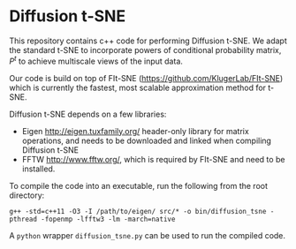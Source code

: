 # Diffusion t-SNE

This repository contains c++ code for performing Diffusion t-SNE. We adapt the standard t-SNE to incorporate powers of conditional probability matrix, $P^t$ to achieve multiscale views of the input data.

Our code is build on top of FIt-SNE (https://github.com/KlugerLab/FIt-SNE) which is currently the fastest, most scalable approximation method for t-SNE.

Diffusion t-SNE depends on a few libraries:

* Eigen http://eigen.tuxfamily.org/ header-only library for matrix operations, and needs to be downloaded and linked when compiling Diffusion t-SNE
* FFTW http://www.fftw.org/, which is required by FIt-SNE and need to be installed.

To compile the code into an executable, run the following from the root directory:

```
g++ -std=c++11 -O3 -I /path/to/eigen/ src/* -o bin/diffusion_tsne -pthread -fopenmp -lfftw3 -lm -march=native
```

A `python` wrapper `diffusion_tsne.py` can be used to run the compiled code.